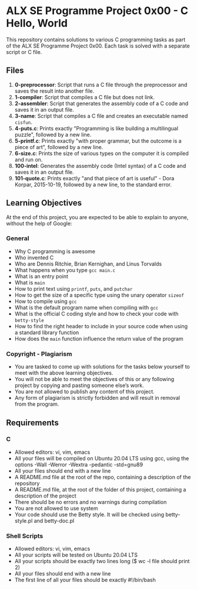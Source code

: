 # ALX SE Programme Project 0x00 - C Hello, World

This repository contains solutions to various C programming tasks as part of the ALX SE Programme Project 0x00. Each task is solved with a separate script or C file.

## Files

1. **0-preprocessor**: Script that runs a C file through the preprocessor and saves the result into another file.
2. **1-compiler**: Script that compiles a C file but does not link.
3. **2-assembler**: Script that generates the assembly code of a C code and saves it in an output file.
4. **3-name**: Script that compiles a C file and creates an executable named `cisfun`.
5. **4-puts.c**: Prints exactly "Programming is like building a multilingual puzzle", followed by a new line.
6. **5-printf.c**: Prints exactly "with proper grammar, but the outcome is a piece of art", followed by a new line.
7. **6-size.c**: Prints the size of various types on the computer it is compiled and run on.
8. **100-intel**: Generates the assembly code (Intel syntax) of a C code and saves it in an output file.
9. **101-quote.c**: Prints exactly "and that piece of art is useful" - Dora Korpar, 2015-10-19, followed by a new line, to the standard error.

## Learning Objectives

At the end of this project, you are expected to be able to explain to anyone, without the help of Google:

### General

- Why C programming is awesome
- Who invented C
- Who are Dennis Ritchie, Brian Kernighan, and Linus Torvalds
- What happens when you type `gcc main.c`
- What is an entry point
- What is `main`
- How to print text using `printf`, `puts`, and `putchar`
- How to get the size of a specific type using the unary operator `sizeof`
- How to compile using `gcc`
- What is the default program name when compiling with `gcc`
- What is the official C coding style and how to check your code with `betty-style`
- How to find the right header to include in your source code when using a standard library function
- How does the `main` function influence the return value of the program

### Copyright - Plagiarism

- You are tasked to come up with solutions for the tasks below yourself to meet with the above learning objectives.
- You will not be able to meet the objectives of this or any following project by copying and pasting someone else’s work.
- You are not allowed to publish any content of this project.
- Any form of plagiarism is strictly forbidden and will result in removal from the program.

## Requirements

### C

- Allowed editors: vi, vim, emacs
- All your files will be compiled on Ubuntu 20.04 LTS using gcc, using the options -Wall -Werror -Wextra -pedantic -std=gnu89
- All your files should end with a new line
- A README.md file at the root of the repo, containing a description of the repository
- A README.md file, at the root of the folder of this project, containing a description of the project
- There should be no errors and no warnings during compilation
- You are not allowed to use system
- Your code should use the Betty style. It will be checked using betty-style.pl and betty-doc.pl

### Shell Scripts

- Allowed editors: vi, vim, emacs
- All your scripts will be tested on Ubuntu 20.04 LTS
- All your scripts should be exactly two lines long ($ wc -l file should print 2)
- All your files should end with a new line
- The first line of all your files should be exactly #!/bin/bash
